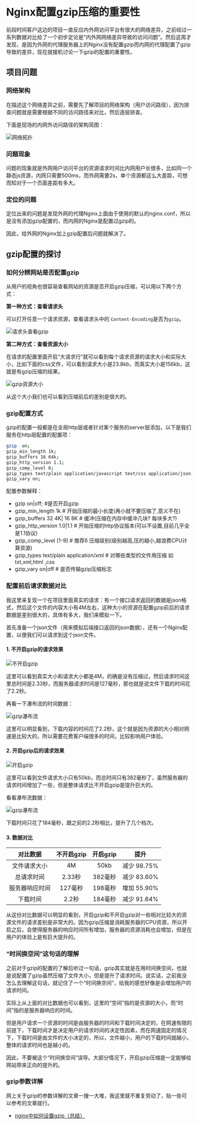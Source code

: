 # Nginx配置gzip压缩的重要性

前段时间客户这边的项目一直反应内外网访问平台有很大的网络差异，之前经过一系列数据对比给了一个初步定论是“内外网网络差异导致的访问问题”。然后这周才发现，是因为外网的代理服务器上的Nginx没有配置gzip而内网的代理配置了gzip导致的差异，现在就接机讨论一下gzip的配置的重要性。

## 项目问题

### 网络架构

在描述这个网络差异之前，需要先了解项目的网络架构（用户访问路径），因为排查问题就是需要根据不同的访问路径来对比，然后逐层排查。

下面是现场的内网外访问路径的架构简图：

![网络拓扑](https://tendcode.com/cdn/2024/01/%E7%BD%91%E7%BB%9C%E6%8B%93%E6%89%91.webp)

### 问题现象

问题的现象就是外网用户访问平台的资源请求时间比内网用户长很多，比如同一个静态js资源，内网只需要500ms，而外网需要2s，单个资源都这么大差距，可想而知对于一个页面差距有多大。

### 定位的问题

定位出来的问题是发现外网的代理Nginx上面由于使用的默认的nginx.conf，所以是没有添加gzip配置的，而内网的Nginx是配置过gzip的。

因此，给外网的Nginx加上gzip配置后问题就解决了。

## gzip配置的探讨

### 如何分辨网站是否配置gzip

从用户的视角也很容易查看网站的资源是否开启gzip压缩，可以用以下两个方式：

**第一种方式：查看请求头**

可以打开任意一个请求资源，查看请求头中的 `Content-Encoding`是否为`gzip`。

![请求头查看gzip](https://tendcode.com/cdn/2024/01/gzip%E8%AF%B7%E6%B1%82%E5%A4%B4_1.webp "请求头查看gzip")

**第二种方式：查看资源大小**

在请求的配置里面开启“大请求行”就可以看到每个请求资源的请求大小和实际大小，比如下面的css文件，可以看到请求大小是23.8kb，而真实大小是156kb，这就是有gzip压缩的结果。

![gzip资源大小](https://tendcode.com/cdn/2024/01/gzip%E8%B5%84%E6%BA%90%E5%A4%A7%E5%B0%8F.webp "gzip资源大小")

从这个大小我们也可以看到压缩前后的差别是很大的。

### gzip配置方式

gzip的配置一般都是在全局http层或者针对某个服务的server层添加，以下是我们服务在http层配置的配置项：

```bash
gzip  on;
gzip_min_length 1k;
gzip_buffers 16 64k;
gzip_http_version 1.1;
gzip_comp_level 6;
gzip_types text/plain application/javascript text/css application/json;
gzip_vary on;
```

配置参数解释：

- gzip on|off; #是否开启gzip
- gzip_min_length 1k # 开始压缩的最小长度(再小就不要压缩了,意义不在)
- gzip_buffers 32 4K| 16 8K # 缓冲(压缩在内存中缓冲几块? 每块多大?)
- gzip_http_version 1.0|1.1 # 开始压缩的http协议版本(可以不设置,目前几乎全是1.1协议)
- gzip_comp_level [1-9] # 推荐6 压缩级别(级别越高,压的越小,越浪费CPU计算资源)
- gzip_types text/plain application/xml # 对哪些类型的文件用压缩 如txt,xml,html ,css
- gzip_vary on|off # 是否传输gzip压缩标志

### 配置前后请求数据对比

我这里来复现一个在项目里面真实的请求：有一个接口请求返回的数据是json格式，然后这个文件的内容大小有4M左右，这种大小的资源在配置gzip前后的请求数据是差别很大的，具体有多大，我们来模拟一下。

首先准备一个json文件（用来模拟后端接口返回的json数据），还有一个Nginx配置，以便我们可以请求到这个json文件。

#### 1. 不开启gzip的请求效果

![不开启gzip](https://tendcode.com/cdn/2024/01/gzip%E6%B5%8B%E8%AF%951%20%281%29.png)

这里可以看到真实大小和请求大小都是4M，的确是没有压缩过，然后请求时间这里总时间是2.33秒，而服务器请求时间是127毫秒，那也就是说文件下载的时间花了2.2秒。

再看一下瀑布流的时间数据：

![gzip瀑布流](https://tendcode.com/cdn/2024/01/gzip%E7%80%91%E5%B8%83%E6%B5%81%20%281%29.png "gzip瀑布流")

这里可以明显看到，下载内容的时间花了2.2秒，这个就是因为资源的大小相对网速是比较大的，所以需要花费客户端很多的时间，比较影响用户体验。

#### 2. 开启gzip后的请求效果

![开启gzip](https://tendcode.com/cdn/2024/01/gzip%E6%B5%8B%E8%AF%952%20%281%29.png "开启gzip")

这里可以看到文件请求大小只有50kb，而总时间只有382毫秒了，虽然服务器的请求时间增加了一些，但是整体请求比不开启gzip是提升巨大的。

看看瀑布流数据：

![gzip瀑布流](https://tendcode.com/cdn/2024/01/gzip%E7%80%91%E5%B8%83%E6%B5%812%20%281%29.png "gzip瀑布流")

下载时间只花了184毫秒，跟之前的2.2秒相比，提升了几个档次。

#### 3. 数据对比

|  对比数据 | 不开启gzip  | 开启gzip  |提升|
| :------------: | :------------: | :------------: | :------------: |
| 文件请求大小  |  4M | 50kb  |减少 98.75%|
|  总请求时间 | 2.33秒  |  382毫秒 |减少 83.60%|
| 服务器响应时间  | 127毫秒  |  198毫秒 |增加 55.90%|
| 下载时间  |  2.2秒 | 184毫秒  |减少 91.64%|


从这份对比数据可以明显的看到，开启gzip和不开启gzip对一些相对比较大的资源文件的请求差别是非常大的。因为gzip压缩是消耗服务器的CPU资源，所以开启之后，会使得服务器的响应时间所有增加，服务器的资源消耗也会增加，但是在用户的体验上是有巨大提升的。


### “时间换空间”这句话的理解

之前对于gzip的配置的了解后听过一句话，gzip其实就是在用时间换空间，也就是说配置了gzip虽然压缩了文件大小，但是提升了请求时间。说实话，之前我没怎么去理解这句话，就记住了一个“时间换空间”，给我的感觉好像是会增加用户的请求时间。

实际上从上面的对比数据也可以看到，这里的“空间”指的是资源的大小，而“时间”指的是服务器响应的时间。

但是用户请求一个资源的时间是由服务器的时间和下载时间决定的，在网速有限的前提下，下载时间才是决定用户的请求时间的决定性因素，而在网速固定的情况下，下载时间是由文件的大小决定的，所以，文件越小，用户的下载时间就越小，整体的请求时间也是越小的。

因此，不要被这个“时间换空间”误导。大部分情况下，开启gzip压缩是一定能够给网站带来正向的提升的。

### gzip参数详解

网上关于gzip的参数详解的文章一搜一大堆，我这里就不重复劳动了，贴一些可以参考的文章就行。

- [nginx中如何设置gzip（总结）](https://www.cnblogs.com/Renyi-Fan/p/11047490.html#_label1 "nginx中如何设置gzip（总结）")